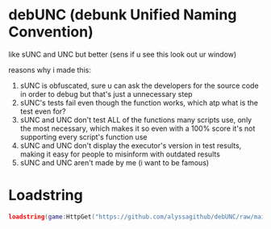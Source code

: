# debUNC (debunk Unified Naming Convention)
like sUNC and UNC but better (sens if u see this look out ur window)  

reasons why i made this:
1. sUNC is obfuscated, sure u can ask the developers for the source code in order to debug but that's just a unnecessary step
2. sUNC's tests fail even though the function works, which atp what is the test even for?
3. sUNC and UNC don't test ALL of the functions many scripts use, only the most necessary, which makes it so even with a 100% score it's not supporting every script's function use
4. sUNC and UNC don't display the executor's version in test results, making it easy for people to misinform with outdated results
5. sUNC and UNC aren't made by me (i want to be famous)
# Loadstring
```lua
loadstring(game:HttpGet("https://github.com/alyssagithub/debUNC/raw/main/debUNC.luau"))()
```
